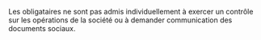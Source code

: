   
 Les obligataires ne sont pas admis individuellement à exercer un contrôle sur les opérations de la société ou à demander communication des documents sociaux.  

  
